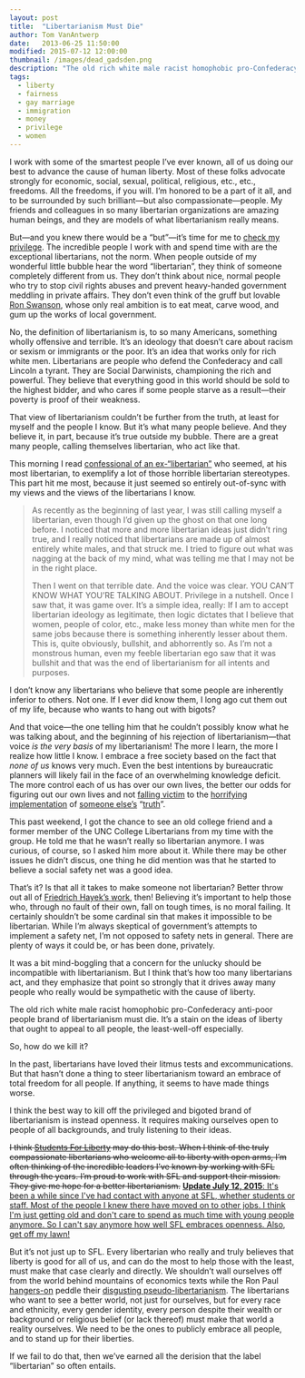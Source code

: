 ```yaml
---
layout: post
title:  "Libertarianism Must Die"
author: Tom VanAntwerp
date:   2013-06-25 11:50:00
modified: 2015-07-12 12:00:00
thumbnail: /images/dead_gadsden.png
description: "The old rich white male racist homophobic pro-Confederacy anti-poor people brand of libertarianism must die. It’s a stain on the ideas of liberty that ought to appeal to all people, the least-well-off especially."
tags:
  - liberty
  - fairness
  - gay marriage
  - immigration
  - money
  - privilege
  - women
---
```

I work with some of the smartest people I’ve ever known, all of us doing our best to advance the cause of human liberty. Most of these folks advocate strongly for economic, social, sexual, political, religious, etc., etc., freedoms. All the freedoms, if you will. I’m honored to be a part of it all, and to be surrounded by such brilliant—but also compassionate—people. My friends and colleagues in so many libertarian organizations are amazing human beings, and they are models of what libertarianism really means.

But—and you knew there would be a “but”—it’s time for me to [check my privilege](http://knowyourmeme.com/memes/check-your-privilege). The incredible people I work with and spend time with are the exceptional libertarians, not the norm. When people outside of my wonderful little bubble hear the word “libertarian”, they think of someone completely different from us. They don’t think about nice, normal people who try to stop civil rights abuses and prevent heavy-handed government meddling in private affairs. They don’t even think of the gruff but lovable [Ron Swanson](http://en.wikipedia.org/wiki/Ron_Swanson), whose only real ambition is to eat meat, carve wood, and gum up the works of local government.

No, the definition of libertarianism is, to so many Americans, something wholly offensive and terrible. It’s an ideology that doesn’t care about racism or sexism or immigrants or the poor. It’s an idea that works only for rich white men. Libertarians are people who defend the Confederacy and call Lincoln a tyrant. They are Social Darwinists, championing the rich and powerful. They believe that everything good in this world should be sold to the highest bidder, and who cares if some people starve as a result—their poverty is proof of their weakness.

That view of libertarianism couldn’t be further from the truth, at least for myself and the people I know. But it’s what many people believe. And they believe it, in part, because it’s true outside my bubble. There are a great many people, calling themselves libertarian, who act like that.

This morning I read [confessional of an ex-“libertarian”](http://groupthink.jezebel.com/i-am-a-lady-and-i-am-a-libertarian-do-most-people-rea-563548637) who seemed, at his most libertarian, to exemplify a lot of those horrible libertarian stereotypes. This part hit me most, because it just seemed so entirely out-of-sync with my views and the views of the libertarians I know.

> As recently as the beginning of last year, I was still calling myself a libertarian, even though I’d given up the ghost on that one long before. I noticed that more and more libertarian ideas just didn’t ring true, and I really noticed that libertarians are made up of almost entirely white males, and that struck me. I tried to figure out what was nagging at the back of my mind, what was telling me that I may not be in the right place.
>
> Then I went on that terrible date. And the voice was clear. YOU CAN’T KNOW WHAT YOU’RE TALKING ABOUT. Privilege in a nutshell. Once I saw that, it was game over. It’s a simple idea, really: If I am to accept libertarian ideology as legitimate, then logic dictates that I believe that women, people of color, etc., make less money than white men for the same jobs because there is something inherently lesser about them. This is, quite obviously, bullshit, and abhorrently so. As I’m not a monstrous human, even my feeble libertarian ego saw that it was bullshit and that was the end of libertarianism for all intents and purposes.

I don’t know any libertarians who believe that some people are inherently inferior to others. Not one. If I ever did know them, I long ago cut them out of my life, because who wants to hang out with bigots?

And that voice—the one telling him that he couldn’t possibly know what he was talking about, and the beginning of his rejection of libertarianism—that voice *is the very basis* of my libertarianism! The more I learn, the more I realize how little I know. I embrace a free society based on the fact that *none of us* knows very much. Even the best intentions by bureaucratic planners will likely fail in the face of an overwhelming knowledge deficit. The more control each of us has over our own lives, the better our odds for figuring out our own lives and not [falling victim](http://en.wikipedia.org/wiki/Reign_of_Terror) to the [horrifying implementation](http://en.wikipedia.org/wiki/Holocaust) of [someone else’s](http://en.wikipedia.org/wiki/Great_Leap_Forward) “[truth](http://en.wikipedia.org/wiki/Cultural_Revolution)”.

This past weekend, I got the chance to see an old college friend and a former member of the UNC College Libertarians from my time with the group. He told me that he wasn’t really so libertarian anymore. I was curious, of course, so I asked him more about it. While there may be other issues he didn’t discus, one thing he did mention was that he started to believe a social safety net was a good idea.

That’s it? Is that all it takes to make someone not libertarian? Better throw out all of [Friedrich Hayek’s work](http://en.wikipedia.org/wiki/Friedrich_Hayek#The_economic_calculation_problem), then! Believing it’s important to help those who, through no fault of their own, fall on tough times, is no moral failing. It certainly shouldn’t be some cardinal sin that makes it impossible to be libertarian. While I’m always skeptical of government’s attempts to implement a safety net, I’m not opposed to safety nets in general. There are plenty of ways it could be, or has been done, privately.

It was a bit mind-boggling that a concern for the unlucky should be incompatible with libertarianism. But I think that’s how too many libertarians act, and they emphasize that point so strongly that it drives away many people who really would be sympathetic with the cause of liberty.

The old rich white male racist homophobic pro-Confederacy anti-poor people brand of libertarianism must die. It’s a stain on the ideas of liberty that ought to appeal to all people, the least-well-off especially.

So, how do we kill it?

In the past, libertarians have loved their litmus tests and excommunications. But that hasn’t done a thing to steer libertarianism toward an embrace of total freedom for all people. If anything, it seems to have made things worse.

I think the best way to kill off the privileged and bigoted brand of libertarianism is instead openness. It requires making ourselves open to people of all backgrounds, and truly listening to their ideas.

<del>I think [Students For Liberty](http://studentsforliberty.org/) may do this best. When I think of the truly compassionate libertarians who welcome all to liberty with open arms, I’m often thinking of the incredible leaders I’ve known by working with SFL through the years. I’m proud to work with SFL and support their mission. They give me hope for a better libertarianism.</del> <ins>**Update July 12, 2015**: It's been a while since I've had contact with anyone at SFL, whether students or staff. Most of the people I knew there have moved on to other jobs. I think I'm just getting old and don't care to spend as much time with young people anymore. So I can't say anymore how well SFL embraces openness. Also, get off my lawn!</ins>

But it’s not just up to SFL. Every libertarian who really and truly believes that liberty is good for all of us, and can do the most to help those with the least, must make that case clearly and directly. We shouldn’t wall ourselves off from the world behind mountains of economics texts while the Ron Paul [hangers-on](http://www.theatlanticwire.com/politics/2013/04/ron-paul-home-schooling-curriculum/64047/) peddle their [disgusting pseudo-libertarianism](http://dailycaller.com/2013/04/23/academic-board-of-new-ron-paul-institute-includes-911-truther-other-radicals/). The libertarians who want to see a better world, not just for ourselves, but for every race and ethnicity, every gender identity, every person despite their wealth or background or religious belief (or lack thereof) must make that world a reality ourselves. We need to be the ones to publicly embrace all people, and to stand up for their liberties.

If we fail to do that, then we’ve earned all the derision that the label “libertarian” so often entails.
